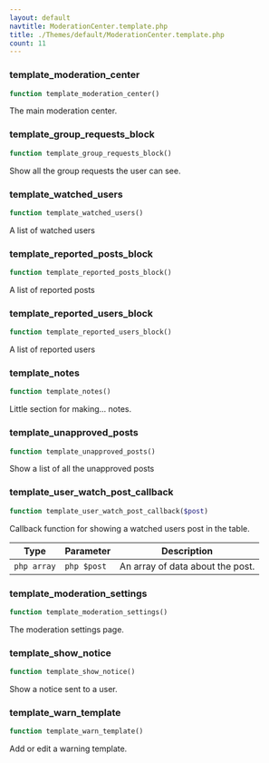 ```yaml
---
layout: default
navtitle: ModerationCenter.template.php
title: ./Themes/default/ModerationCenter.template.php
count: 11
---
```


### template_moderation_center

```php
function template_moderation_center()
```
The main moderation center.



### template_group_requests_block

```php
function template_group_requests_block()
```
Show all the group requests the user can see.



### template_watched_users

```php
function template_watched_users()
```
A list of watched users



### template_reported_posts_block

```php
function template_reported_posts_block()
```
A list of reported posts



### template_reported_users_block

```php
function template_reported_users_block()
```
A list of reported users



### template_notes

```php
function template_notes()
```
Little section for making... notes.



### template_unapproved_posts

```php
function template_unapproved_posts()
```
Show a list of all the unapproved posts



### template_user_watch_post_callback

```php
function template_user_watch_post_callback($post)
```
Callback function for showing a watched users post in the table.



Type|Parameter|Description
---|---|---
`php array`|`php $post`|An array of data about the post.

### template_moderation_settings

```php
function template_moderation_settings()
```
The moderation settings page.



### template_show_notice

```php
function template_show_notice()
```
Show a notice sent to a user.



### template_warn_template

```php
function template_warn_template()
```
Add or edit a warning template.



